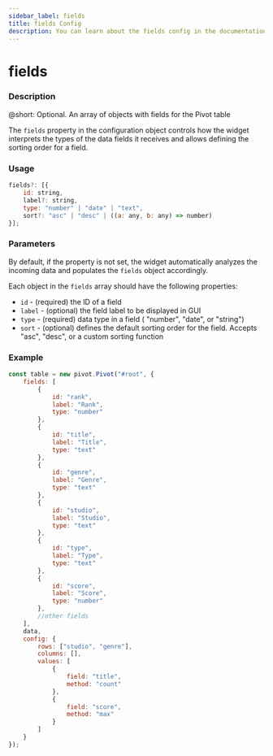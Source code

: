 ```yaml
---
sidebar_label: fields
title: fields Config
description: You can learn about the fields config in the documentation of the DHTMLX JavaScript Pivot library. Browse developer guides and API reference, try out code examples and live demos, and download a free 30-day evaluation version of DHTMLX Pivot.
---
```


# fields

### Description

@short: Optional. An array of objects with fields for the Pivot table

The `fields` property in the configuration object controls how the widget interprets the types of the data fields it receives and allows defining the sorting order for a field.

### Usage

~~~jsx
fields?: [{
    id: string,
    label?: string,
    type: "number" | "date" | "text",
    sort?: "asc" | "desc" | ((a: any, b: any) => number)  
}];
~~~

### Parameters

By default, if the property is not set, the widget automatically analyzes the incoming data and populates the `fields` object accordingly. 

Each object in the `fields` array should have the following properties:

- `id` - (required) the ID of a field
- `label` - (optional) the field label to be displayed in GUI
- `type` - (required) data type in a field ( "number", "date", or "string")
- `sort` - (optional) defines the default sorting order for the field. Accepts "asc", "desc", or a custom sorting function

### Example

~~~jsx {2-34}
const table = new pivot.Pivot("#root", {
    fields: [
        {
            id: "rank",
            label: "Rank",
            type: "number"
        },
        {
            id: "title",
            label: "Title",
            type: "text"
        },
        {
            id: "genre",
            label: "Genre",
            type: "text"
        },
        {
            id: "studio",
            label: "Studio",
            type: "text"
        },
        {
            id: "type",
            label: "Type",
            type: "text"
        },
        {
            id: "score",
            label: "Score",
            type: "number"
        },
        //other fields
    ],
    data,
    config: {
        rows: ["studio", "genre"],
        columns: [],
        values: [
            {
                field: "title",
                method: "count"
            },
            {
                field: "score",
                method: "max"
            }
        ]
    }
});
~~~
